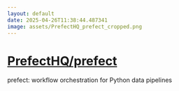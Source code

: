 ```yaml
---
layout: default
date: 2025-04-26T11:38:44.487341
image: assets/PrefectHQ_prefect_cropped.png
---
```


# [PrefectHQ/prefect](https://github.com/PrefectHQ/prefect)

prefect: workflow orchestration for Python data pipelines
